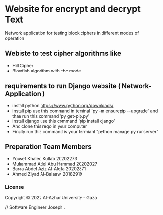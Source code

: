 # Website for encrypt and decrypt Text
Network application for testing block ciphers in different modes of operation

## Webiste to test cipher algorithms like
- Hill Cipher 
- Blowfish algorithm with cbc mode 

## requirements to run Django website ( Network-Application )
- install python <https://www.python.org/downloads/>
- install pip use this command in teminal 'py -m ensurepip --upgrade' and than run this command   'py get-pip.py'
- install django use this command 'pip install django'
- And clone this reqo in your computer
- Finally run this command is your termianl "python manage.py runserver"

## Preparation Team Members 

- Yousef Khaled Kullab        20202273
- Muhammad Adel Abu Hammad    20202027
- Baraa Abdel Aziz Al-Alejla  20202871
- Ahmed Ziyad Al-Balaawi      20182919

### License

Copyright © 2022 Al-Azhar University - Gaza

// Software Engineer Joseph .



